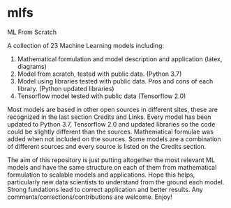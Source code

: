 # mlfs
ML From Scratch

A collection of 23 Machine Learning models including:

  1. Mathematical formulation and model description and application (latex, diagrams)
  2. Model from scratch, tested with public data. (Python 3.7)
  3. Model using libraries tested with public data. Pros and cons of each library. (Python updated libraries)
  4. Tensorflow model tested with public data (Tensorflow 2.0)
  
Most models are based in other open sources in different sites, these are recognized in the last section Credits and Links. Every model has been updated to Python 3.7, Tensorflow 2.0 and updated libraries so the code could be slightly different than the sources. Mathematical formulae was added when not included on the sources. Some models are a combination of different sources and every source is listed on the Credits section. 

The aim of this repository is just putting altogether the most relevant ML models and have the same structure on each of them from mathematical formulation to scalable models and applications. Hope this helps, particularly new data scientists to understand from the ground each model. Strong fundations lead to correct application and better results. Any comments/corrections/contributions are welcome. Enjoy!
